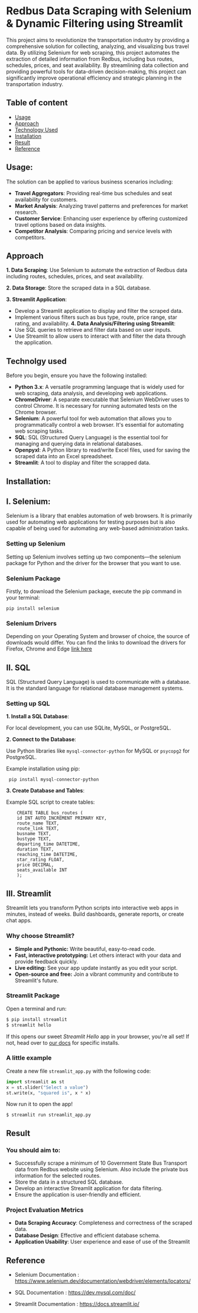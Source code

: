 
# Redbus Data Scraping with Selenium & Dynamic Filtering using Streamlit

This project aims to revolutionize the transportation industry by providing a comprehensive solution for collecting, analyzing, and visualizing bus travel data. By utilizing Selenium for web scraping, this project automates the extraction of detailed information from Redbus, including bus routes, schedules, prices, and seat availability. By streamlining data collection and providing powerful tools for data-driven decision-making, this project can significantly improve operational efficiency and strategic planning in the transportation industry.
## Table of content

- [Usage](#usage)
- [Approach](#Approach)
- [Technology Used](#TechnologyUsed)
- [Installation](#Installation)
- [Result](#Result)
- [Reference](#Reference)
## Usage:

The solution can be applied to various business scenarios including:
- **Travel Aggregators**: Providing real-time bus schedules and seat availability for customers.
- **Market Analysis**: Analyzing travel patterns and preferences for market research.
- **Customer Service**: Enhancing user experience by offering customized travel options based on data insights.
- **Competitor Analysis**: Comparing pricing and service levels with competitors.
## Approach

**1. Data Scraping**:
Use Selenium to automate the extraction of Redbus data including routes, schedules, prices, and seat availability.

**2. Data Storage**:
Store the scraped data in a SQL database.

**3. Streamlit Application**:
   - Develop a Streamlit application to display and filter the scraped data.
   - Implement various filters such as bus type, route, price range, star rating, and availability.
**4. Data Analysis/Filtering using Streamlit**:
   - Use SQL queries to retrieve and filter data based on user inputs.
   - Use Streamlit to allow users to interact with and filter the data through the application.
## Technolgy used
Before you begin, ensure you have the following installed:

- **Python 3.x**: A versatile programming language that is widely used for web scraping, data analysis, and developing web applications.
- **ChromeDriver**: A separate executable that Selenium WebDriver uses to control Chrome. It is necessary for running automated tests on the Chrome browser.
- **Selenium**: A powerful tool for web automation that allows you to programmatically control a web browser. It's essential for automating web scraping tasks.
- **SQL**: SQL (Structured Query Language) is the essential tool for managing and querying data in relational databases.
- **Openpyxl**: A Python library to read/write Excel files, used for saving the scraped data into an Excel spreadsheet.
- **Streamlit**: A tool to display and filter the scrapped data.
## Installation:

## I. Selenium:
Selenium is a library that enables automation of web browsers. It is primarily used for automating web applications for testing purposes but is also capable of being used for automating any web-based administration tasks.

 ### Setting up Selenium
Setting up Selenium involves setting up two components—the selenium package for Python and the driver for the browser that you want to use.

 ### Selenium Package
Firstly, to download the Selenium package, execute the pip command in your terminal:

```
pip install selenium

```
 ### Selenium Drivers
Depending on your Operating System and browser of choice, the source of downloads would differ. You can find the links to download the drivers for Firefox, Chrome and Edge [link here](https://pypi.org/project/selenium/#drivers)

## II. SQL

SQL (Structured Query Language) is used to communicate with a database. It is the standard language for relational database management systems.

### Setting up SQL

**1. Install a SQL Database**:
    
For local development, you can use SQLite, MySQL, or PostgreSQL.

**2. Connect to the Database**:

Use Python libraries like `mysql-connector-python` for MySQL or `psycopg2` for PostgreSQL.

Example installation using pip:

     pip install mysql-connector-python

**3. Create Database and Tables**:
   
   Example SQL script to create tables:
        
        CREATE TABLE bus_routes (
        id INT AUTO_INCREMENT PRIMARY KEY,
        route_name TEXT,
        route_link TEXT,
        busname TEXT,
        bustype TEXT,
        departing_time DATETIME,
        duration TEXT,
        reaching_time DATETIME,
        star_rating FLOAT,
        price DECIMAL,
        seats_available INT
        );
        

## III. Streamlit

Streamlit lets you transform Python scripts into interactive web apps in minutes, instead of weeks. Build dashboards, generate reports, or create chat apps.

### Why choose Streamlit?

- **Simple and Pythonic:** Write beautiful, easy-to-read code.
- **Fast, interactive prototyping:** Let others interact with your data and provide feedback quickly.
- **Live editing:** See your app update instantly as you edit your script.
- **Open-source and free:** Join a vibrant community and contribute to Streamlit's future.

### Streamlit Package

Open a terminal and run:

```bash
$ pip install streamlit
$ streamlit hello
```

If this opens our sweet _Streamlit Hello_ app in your browser, you're all set! If not, head over to [our docs](https://docs.streamlit.io/get-started) for specific installs.


### A little example

Create a new file `streamlit_app.py` with the following code:
```python
import streamlit as st
x = st.slider("Select a value")
st.write(x, "squared is", x * x)
```

Now run it to open the app!
```
$ streamlit run streamlit_app.py
```
## Result

### You should aim to:
- Successfully scrape a minimum of 10 Government State Bus Transport data from Redbus website using Selenium. Also include the private bus information for the selected routes.
- Store the data in a structured SQL database.
- Develop an interactive Streamlit application for data filtering.
- Ensure the application is user-friendly and efficient.

### Project Evaluation Metrics

- **Data Scraping Accuracy**: Completeness and correctness of the scraped data.
- **Database Design**: Effective and efficient database schema.
- **Application Usability**: User experience and ease of use of the Streamlit

## Reference

- Selenium Documentation : 
https://www.selenium.dev/documentation/webdriver/elements/locators/

- SQL Documentation : 
https://dev.mysql.com/doc/

- Streamlit Documentation : 
https://docs.streamlit.io/
